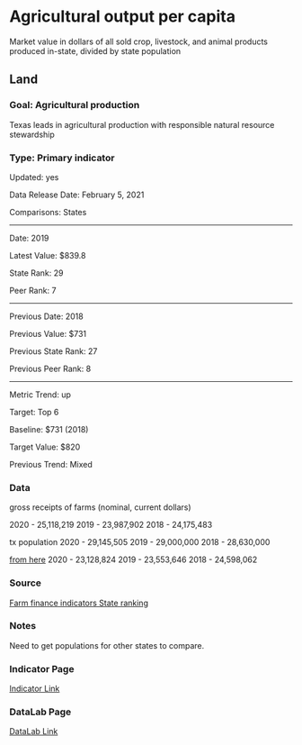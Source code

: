 # Agricultural output per capita

Market value in dollars of all sold crop, livestock, and animal products produced in-state, divided by state population

## Land

### Goal: Agricultural production

Texas leads in agricultural production with responsible natural resource stewardship

### Type: Primary indicator

Updated: yes

Data Release Date: February 5, 2021

Comparisons: States

----

Date: 2019

Latest Value: $839.8

State Rank: 29

Peer Rank: 7

----

Previous Date:  2018

Previous Value: $731

Previous State Rank: 27

Previous Peer Rank: 8

----

Metric Trend: up

Target: Top 6

Baseline: $731 (2018)

Target Value: $820

Previous Trend: Mixed



<!--### Value

| Year      |  Value      | Rank        | Previous Year | Previous Value | Previous Rank | Trend | 
| ----------- | ----------- | ----------- | ----------- | ----------- | ----------- | -----------|
|   2019       | $839.83       |   28    |      2018   |   $868.27     |    29   |    flat     | 

-->
### Data

gross receipts of farms (nominal, current dollars)

2020 - 25,118,219
2019 - 23,987,902
2018 - 24,175,483

tx population
2020 - 29,145,505
2019 - 29,000,000
2018 - 28,630,000


[from here](https://data.ers.usda.gov/reports.aspx?ID=17830#P1de29a5f7b444160aab73defd9ca40d3_2_109iT0R0x43)
2020 - 23,128,824
2019 - 23,553,646
2018 - 24,598,062




### Source

[Farm finance indicators State ranking](https://data.ers.usda.gov/reports.aspx?ID=17839#P014d0d56d2b14a109de84385f0c5c32c_7_185iT0R0x3)

### Notes

Need to get populations for other states to compare.


### Indicator Page

[Indicator Link](https://indicators.texas2036.org/indicator/77)

### DataLab Page

[DataLab Link](https://datalab.texas2036.org/rqtpwne/u-s-and-state-farm-income-and-wealth-statistics?accesskey=bjxasze)

